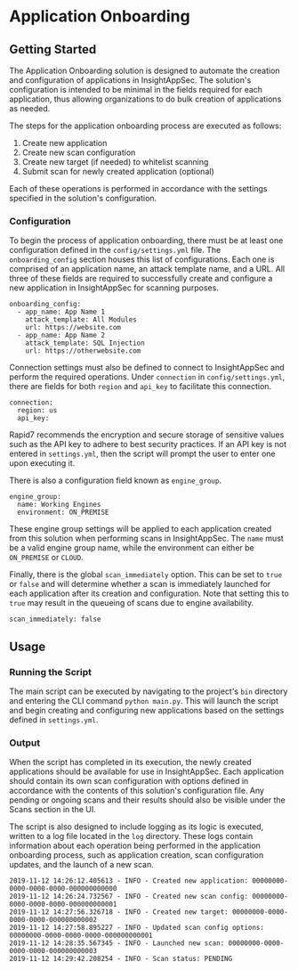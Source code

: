 # Application Onboarding

## Getting Started

The Application Onboarding solution is designed to automate the creation and configuration of applications in 
InsightAppSec. The solution's configuration is intended to be minimal in the fields required for each application, 
thus allowing organizations to do bulk creation of applications as needed.

The steps for the application onboarding process are executed as follows:

1. Create new application
2. Create new scan configuration
3. Create new target (if needed) to whitelist scanning
4. Submit scan for newly created application (optional)

Each of these operations is performed in accordance with the settings specified in the solution's configuration.

### Configuration

To begin the process of application onboarding, there must be at least one configuration defined in the 
`config/settings.yml` file. The `onboarding_config` section houses this list of configurations. Each one is comprised 
of an application name, an attack template name, and a URL. All three of these fields are required to successfully 
create and configure a new application in InsightAppSec for scanning purposes.

```
onboarding_config:
  - app_name: App Name 1
    attack_template: All Modules
    url: https://website.com
  - app_name: App Name 2
    attack_template: SQL Injection
    url: https://otherwebsite.com
```

Connection settings must also be defined to connect to InsightAppSec and perform the required operations. Under 
`connection` in `config/settings.yml`, there are fields for both `region` and `api_key` to facilitate this 
connection.

```
connection:
  region: us
  api_key: 
```

Rapid7 recommends the encryption and secure storage of sensitive values such as the API key to adhere to best 
security practices. If an API key is not entered in `settings.yml`, then the script will prompt the user to 
enter one upon executing it.

There is also a configuration field known as `engine_group`.

```
engine_group:
  name: Working Engines
  environment: ON_PREMISE
```

These engine group settings will be applied to each application created from this solution when performing scans in 
InsightAppSec. The `name` must be a valid engine group name, while the environment can either be `ON_PREMISE` or 
`CLOUD`.

Finally, there is the global `scan_immediately` option. This can be set to `true` or `false` and will determine whether 
a scan is immediately launched for each application after its creation and configuration. Note that setting this to 
`true` may result in the queueing of scans due to engine availability.

```
scan_immediately: false
```

## Usage

### Running the Script

The main script can be executed by navigating to the project's `bin` directory and entering the CLI command 
`python main.py`. This will launch the script and begin creating and configuring new applications based on the 
settings defined in `settings.yml`.

### Output

When the script has completed in its execution, the newly created applications should be available for use in 
InsightAppSec. Each application should contain its own scan configuration with options defined in accordance with the 
contents of this solution's configuration file. Any pending or ongoing scans and their results should also be visible 
under the Scans section in the UI.

The script is also designed to include logging as its logic is executed, written to a log file located in the `log` 
directory. These logs contain information about each operation being performed in the application onboarding process, 
such as application creation, scan configuration updates, and the launch of a new scan.

```
2019-11-12 14:26:12.405613 - INFO - Created new application: 00000000-0000-0000-0000-000000000000
2019-11-12 14:26:24.732567 - INFO - Created new scan config: 00000000-0000-0000-0000-000000000001
2019-11-12 14:27:56.326718 - INFO - Created new target: 00000000-0000-0000-0000-000000000002
2019-11-12 14:27:58.895227 - INFO - Updated scan config options: 00000000-0000-0000-0000-000000000001
2019-11-12 14:28:35.567345 - INFO - Launched new scan: 00000000-0000-0000-0000-000000000003
2019-11-12 14:29:42.208254 - INFO - Scan status: PENDING
```